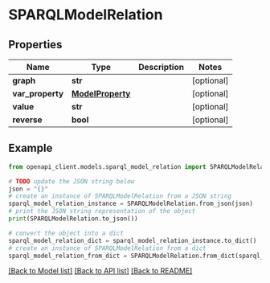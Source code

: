 # SPARQLModelRelation


## Properties

Name | Type | Description | Notes
------------ | ------------- | ------------- | -------------
**graph** | **str** |  | [optional] 
**var_property** | [**ModelProperty**](ModelProperty.md) |  | [optional] 
**value** | **str** |  | [optional] 
**reverse** | **bool** |  | [optional] 

## Example

```python
from openapi_client.models.sparql_model_relation import SPARQLModelRelation

# TODO update the JSON string below
json = "{}"
# create an instance of SPARQLModelRelation from a JSON string
sparql_model_relation_instance = SPARQLModelRelation.from_json(json)
# print the JSON string representation of the object
print(SPARQLModelRelation.to_json())

# convert the object into a dict
sparql_model_relation_dict = sparql_model_relation_instance.to_dict()
# create an instance of SPARQLModelRelation from a dict
sparql_model_relation_from_dict = SPARQLModelRelation.from_dict(sparql_model_relation_dict)
```
[[Back to Model list]](../README.md#documentation-for-models) [[Back to API list]](../README.md#documentation-for-api-endpoints) [[Back to README]](../README.md)


